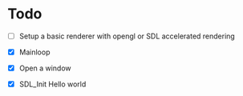 # Todo

- [ ] Setup a basic renderer with opengl or SDL accelerated rendering

- [x] Mainloop
- [x] Open a window
- [x] SDL_Init Hello world
